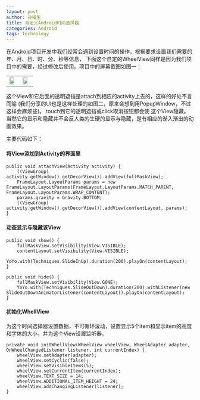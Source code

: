 ```yaml
---
layout: post
author: 孙福生
title: 自定义Android时间选择器
categories: Android
tags: Technology
---
```


在Android项目开发中我们经常会遇到设置时间的操作，根据要求设置我们需要的年、月、日、时、分、秒等信息，
下面这个自定的WheelView同样是因为我们项目中的需要，经过修改后使用。项目中的屏幕截图如图一：

<table>
    <tr>
        <td><img src="/assets/android_wheelview_icon.png" style="width: 80%;"></td>
        <td><img src="/assets/android_shareview_icon.png" style="width: 80%;"></td>
    </tr>
</table>

这个View和它后面的透明遮挡是attach到相应的activity上去的，这样的好处不言而喻
(我们分享的UI也是这样处理的如图二，原来会想到用PopupWindow，不过这样会麻烦些)。
touch到它的透明遮挡或click取消按钮都会使
这个View隐藏。当然它的显示和隐藏并不会反人类的生硬的显示与隐藏，是有相应的渐入渐出的动画效果。

主要代码如下：

#### 将View添加到Activity的界面里

	public void attachView(Activity activity) {
	    ((ViewGroup) activity.getWindow().getDecorView()).addView(fullMaskView);
	    FrameLayout.LayoutParams params = new FrameLayout.LayoutParams(FrameLayout.LayoutParams.MATCH_PARENT, FrameLayout.LayoutParams.WRAP_CONTENT);
	    params.gravity = Gravity.BOTTOM;
	    ((ViewGroup) activity.getWindow().getDecorView()).addView(contentLayout, params);
	}

#### 动态显示与隐藏该View

	public void show() {
	    fullMaskView.setVisibility(View.VISIBLE);
	    contentLayout.setVisibility(View.VISIBLE);
	    YoYo.with(Techniques.SlideInUp).duration(200).playOn(contentLayout);
	}

	public void hide() {
	    fullMaskView.setVisibility(View.GONE);
	    YoYo.with(Techniques.SlideOutDown).duration(200).withListener(new SlideOutDownAnimatorListener(contentLayout)).playOn(contentLayout);
	}

#### 初始化WhellView

为这个时间选择器设置数据，不可循环滚动，设置显示5个item和显示item的高度和字体的大小，并为这个View设置监听器。

	private void initWhellView(WheelView wheelView, WheelAdapter adapter, OnWheelChangedListener listener, int currentIndex) {
	    wheelView.setAdapter(adapter);
	    wheelView.setCyclic(false);
	    wheelView.setVisibleItems(5);
	    wheelView.setCurrentItem(currentIndex);
	    wheelView.TEXT_SIZE = 14;
	    wheelView.ADDITIONAL_ITEM_HEIGHT = 24;
	    wheelView.addChangingListener(listener);
	}





